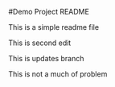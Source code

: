 #Demo Project README


This is a simple readme file

This is second edit

This is updates branch

This is not a much of problem